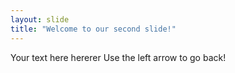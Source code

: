 ```yaml
---
layout: slide
title: "Welcome to our second slide!"
---
```

Your text here hererer
Use the left arrow to go back!
